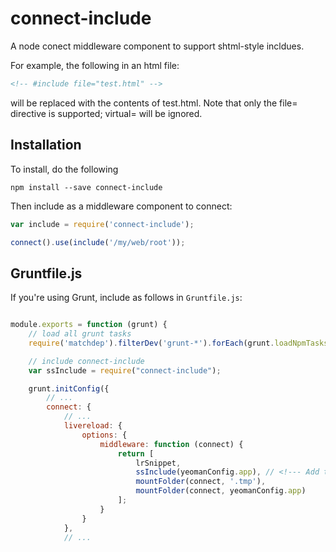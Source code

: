 connect-include
=============

A node conect middleware component to support shtml-style incldues.

For example, the following in an html file:

```html
<!-- #include file="test.html" -->
```

will be replaced with the contents of test.html.    Note that only the file= directive is supported; virtual= will be ignored.


Installation
------------
To install, do the following

```
npm install --save connect-include
```

Then include as a middleware component to connect:

```javascript
var include = require('connect-include');

connect().use(include('/my/web/root'));
```

Gruntfile.js
------------
If you're using Grunt, include as follows in `Gruntfile.js`:

```javascript

module.exports = function (grunt) {
    // load all grunt tasks
    require('matchdep').filterDev('grunt-*').forEach(grunt.loadNpmTasks);

    // include connect-include
    var ssInclude = require("connect-include");

    grunt.initConfig({
        // ...
        connect: {
            // ...
            livereload: {
                options: {
                    middleware: function (connect) {
                        return [
                            lrSnippet,
                            ssInclude(yeomanConfig.app), // <!--- Add this line here
                            mountFolder(connect, '.tmp'),
                            mountFolder(connect, yeomanConfig.app)
                        ];
                    }
                }
            },
            // ...

```


